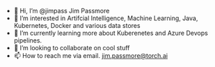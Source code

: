 - 👋 Hi, I’m @jimpass  Jim Passmore
- 👀 I’m interested in Artifcial Intelligence, Machine Learning, Java, Kubernetes, Docker and various data stores
- 🌱 I’m currently learning more about Kuberenetes and Azure Devops pipelines.
- 💞️ I’m looking to collaborate on cool stuff
- 📫 How to reach me via email.  jim.passmore@torch.ai

<!---
jimpass/jimpass is a ✨ special ✨ repository because its `README.md` (this file) appears on your GitHub profile.
You can click the Preview link to take a look at your changes.
--->
